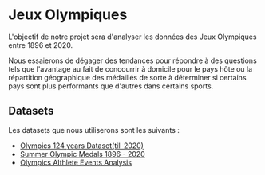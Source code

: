 # Jeux Olympiques

L'objectif de notre projet sera d'analyser les données des Jeux Olympiques entre 1896 et 2020.

Nous essaierons de dégager des tendances pour répondre à des questions tels que l'avantage au fait de concourrir à domicile pour le pays hôte ou la répartition géographique des médaillés de sorte à déterminer si certains pays sont plus performants que d'autres dans certains sports.

## Datasets

Les datasets que nous utiliserons sont les suivants :

- [Olympics 124 years Dataset(till 2020)](https://www.kaggle.com/datasets/nitishsharma01/olympics-124-years-datasettill-2020)
- [Summer Olympic Medals 1896 - 2020](https://www.kaggle.com/datasets/ramontanoeiro/summer-olympic-medals-1986-2020)
- [Olympics Althlete Events Analysis](https://www.kaggle.com/datasets/samruddhim/olympics-althlete-events-analysis)